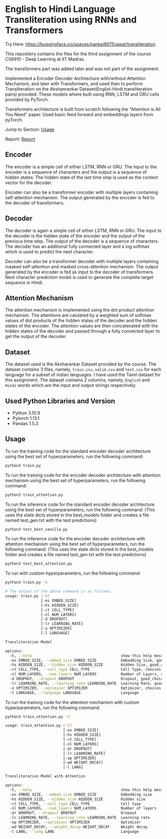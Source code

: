 # English to Hindi Language Transliteration using RNNs and Transformers
Try Here: https://huggingface.co/spaces/pankaj9075rawat/transliteration

This repository contains the files for the third assignment of the course CS6910 - Deep Learning at IIT Madras.

The transformers part was added later and was not part of the assignment.

Implemented a Encoder Decoder Architecture with/without Attention Mechanism, and later with Transformers, and used then to perform Transliteration on the Akshanrankar Dataset(Englist-Hindi transliteration pairs) provided. These models where built using RNN, LSTM and GRU cells provided by PyTorch.

Transformers architecture is built from scratch following the "Attention is All You Need" paper. Used basic feed forward and embeddings layers from pyTorch.

Jump to Section: [Usage](#usage)

Report: [Report](https://wandb.ai/iitmadras/CS6910_Assignment_3/reports/CS6910-Assignment-3-Report--Vmlldzo0MzQyNDk5)

## Encoder

The encoder is a simple cell of either LSTM, RNN or GRU. The input to the encoder is a sequence of characters and the output is a sequence of hidden states. The hidden state of the last time step is used as the context vector for the decoder.

Encoder can also be a transformer encoder with multiple layers containing self-attention mechanism. The output generated by the encoder is fed to the decoder of transformers.

## Decoder

The decoder is again a simple cell of either LSTM, RNN or GRU. The input to the decoder is the hidden state of the encoder and the output of the previous time step. The output of the decoder is a sequence of characters. The decoder has an additional fully connected layer and a log softmax which is used to predict the next character.

Decoder can also be a transformer decoder with multiple layers containing masked self-attention and masked cross-attention mechanism. The output generated by the encoder is fed as input to the decoder of transformers. Next character prediction model is used to generate the complete target sequence in Hindi.

## Attention Mechanism

The attention mechanism is implemented using the dot product attention mechanism. The attentions are calulated by a weighted sum of softmax values of dot products of the hidden states of the decoder and the hidden states of the encoder. The attention values are then concatenated with the hidden states of the decoder and passed through a fully connected layer to get the output of the decoder.

## Dataset

The dataset used is the Aksharankar Dataset provided by the course. The dataset contains 3 files, namely, `train.csv`, `valid.csv` and `test.csv` for each language for a subset of indian languages. I have used the Tamil dataset for this assignment. The dataset contains 2 columns, namely, `English` and `Hindi` words which are the input and output strings respectively.

## Used Python Libraries and Version

 - Python 3.10.9
 - Pytorch 1.13.1
 - Pandas 1.5.3

## Usage

To run the training code for the standard encoder decoder architecture using the best set of hyperparameters, run the following command:

```bash
python3 train.py
```

To run the training code for the encoder decoder architecture with attention mechanism using the best set of hyperparameters, run the following command:

```bash
python3 train_attention.py
```

To run the inference code for the standard encoder decoder architecture using the best set of hyperparameters, run the following command: (This uses the state dicts stored in the best_models folder and creates a file named test_gen.txt with the test predictions)

```bash
python3 test_best_vanilla.py
```

To run the inference code for the encoder decoder architecture with attention mechanism using the best set of hyperparameters, run the following command: (This uses the state dicts stored in the best_models folder and creates a file named test_gen.txt with the test predictions)

```bash
python3 test_best_attention.py
```

To run with custom hyperparameters, run the following command:

```bash
python3 train.py -h
```

```bash
# The output of the above command is as follows:
usage: train.py [-h] 
                [-es EMBED_SIZE] 
                [-hs HIDDEN_SIZE] 
                [-ct CELL_TYPE] 
                [-nl NUM_LAYERS] 
                [-d DROPOUT]
                [-lr LEARNING_RATE] 
                [-o OPTIMIZER] 
                [-l LANGUAGE]

Transliteration Model

options:
  -h, --help                                        show this help message and exit
  -es EMBED_SIZE, --embed_size EMBED_SIZE           Embedding Size, good_choices = [8, 16, 32]
  -hs HIDDEN_SIZE, --hidden_size HIDDEN_SIZE        Hidden Size, good_choices = [128, 256, 512]
  -ct CELL_TYPE, --cell_type CELL_TYPE              Cell Type, choices: [LSTM, GRU, RNN]
  -nl NUM_LAYERS, --num_layers NUM_LAYERS           Number of Layers, choices: [1, 2, 3]
  -d DROPOUT, --dropout DROPOUT                     Dropout, good_choices: [0, 0.1, 0.2]
  -lr LEARNING_RATE, --learning_rate LEARNING_RATE  Learning Rate, good_choices: [0.0005, 0.001, 0.005]
  -o OPTIMIZER, --optimizer OPTIMIZER               Optimizer, choices: [SGD, ADAM]
  -l LANGUAGE, --language LANGUAGE                  Language
```

To run the training code for the attention mechanism with custom hyperparameters, run the following command:

```bash
python3 train_attention.py -h
```

```bash
usage: train_attention.py [-h] 
                          [-es EMBED_SIZE] 
                          [-hs HIDDEN_SIZE] 
                          [-ct CELL_TYPE] 
                          [-nl NUM_LAYERS]
                          [-dr DROPOUT] 
                          [-lr LEARNING_RATE] 
                          [-op OPTIMIZER] 
                          [-wd WEIGHT_DECAY]
                          [-l LANG]

Transliteration Model with Attention

options:
  -h, --help                                        show this help message and exit
  -es EMBED_SIZE, --embed_size EMBED_SIZE           Embedding size
  -hs HIDDEN_SIZE, --hidden_size HIDDEN_SIZE        Hidden size
  -ct CELL_TYPE, --cell_type CELL_TYPE              Cell type
  -nl NUM_LAYERS, --num_layers NUM_LAYERS           Number of layers
  -dr DROPOUT, --dropout DROPOUT                    Dropout
  -lr LEARNING_RATE, --learning_rate LEARNING_RATE  Learning rate
  -op OPTIMIZER, --optimizer OPTIMIZER              Optimizer
  -wd WEIGHT_DECAY, --weight_decay WEIGHT_DECAY     Weight decay
  -l LANG, --lang LANG                              Language
```

